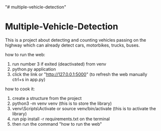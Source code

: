 "# multiple-vehicle-detection" 
# Multiple-Vehicle-Detection
This is a project about detecting and counting vehicles passing on the highway which can already detect cars, motorbikes, trucks, buses.

how to run the web:
1. run number 3 if exited (deactivated) from venv
2. python.py application
3. click the link or "http://127.0.0.1:5000" (to refresh the web manually ctrl+s in app.py)

how to cook it:
1. create a structure from the project
2. python3 -m venv venv (this is to store the library)
3. venv\Scripts\Activate or source venv/bin/activate (this is to activate the library)
4. run pip install -r requirements.txt on the terminal
5. then run the command "how to run the web"